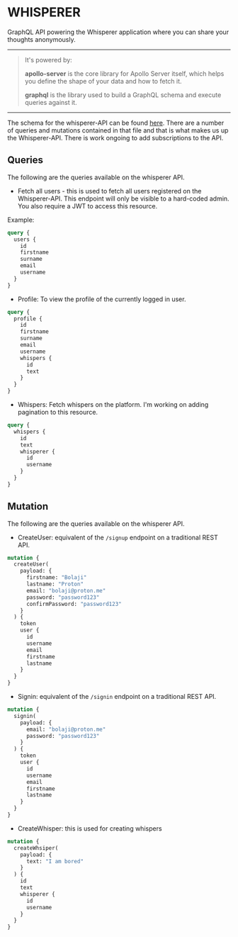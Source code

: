# WHISPERER

GraphQL API powering the Whisperer application where you can share your thoughts anonymously.

-----------------------------------

> It's powered by:
>
>**apollo-server** is the core library for Apollo Server itself, which helps you define the shape of your data and how to fetch it.
>
> **graphql** is the library used to build a GraphQL schema and execute queries against it.

-----------------------------------

The schema for the whisperer-API can be found [here](https://github.com/BolajiOlajide/whisperer-api/blob/master/schema/index.js). There are a number of queries and mutations contained in that file and that is what makes us up the Whisperer-API. There is work ongoing to add subscriptions to the API.

## Queries

The following are the queries available on the whisperer API.

* Fetch all users - this is used to fetch all users registered on the Whisperer-API.
This endpoint will only be visible to a hard-coded admin. You also require a JWT to access this resource.

Example:

```graphql
query {
  users {
    id
    firstname
    surname
    email
    username
  }
}
```

* Profile: To view the profile of the currently logged in user.

```graphql
query {
  profile {
    id
    firstname
    surname
    email
    username
    whispers {
      id
      text
    }
  }
}
```

* Whispers: Fetch whispers on the platform. I'm working on adding pagination to this resource.

```graphql
query {
  whispers {
    id
    text
    whisperer {
      id
      username
    }
  }
}
```

## Mutation

The following are the queries available on the whisperer API.

* CreateUser: equivalent of the `/signup` endpoint on a traditional REST API.

```graphql
mutation {
  createUser(
    payload: {
      firstname: "Bolaji"
      lastname: "Proton"
      email: "bolaji@proton.me"
      password: "password123"
      confirmPassword: "password123"
    }
  ) {
    token
    user {
      id
      username
      email
      firstname
      lastname
    }
  }
}
```

* Signin: equivalent of the `/signin` endpoint on a traditional REST API.

```graphql
mutation {
  signin(
    payload: {
      email: "bolaji@proton.me"
      password: "password123"
    }
  ) {
    token
    user {
      id
      username
      email
      firstname
      lastname
    }
  }
}
```

* CreateWhisper: this is used for creating whispers

```graphql
mutation {
  createWhsiper(
    payload: {
      text: "I am bored"
    }
  ) {
    id
    text
    whisperer {
      id
      username
    }
  }
}
```
